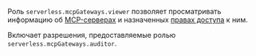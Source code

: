 Роль `serverless.mcpGateways.viewer` позволяет просматривать информацию об [MCP-серверах](../../../ai-studio/concepts/mcp-hub/index.md#servers) и назначенных [правах доступа](../../../iam/concepts/access-control/roles.md) к ним.

Включает разрешения, предоставляемые ролью `serverless.mcpGateways.auditor`.
